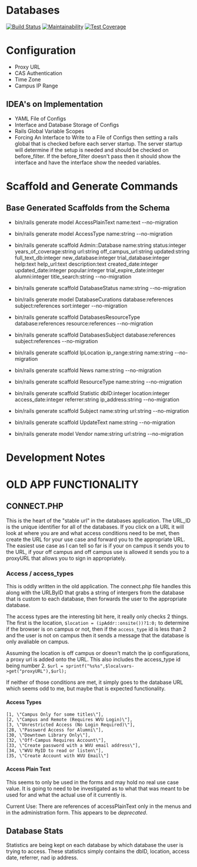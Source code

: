 # Databases 
[![Build Status](https://travis-ci.org/wvulibraries/databases.svg?branch=master)](https://travis-ci.org/wvulibraries/databases)
[![Maintainability](https://api.codeclimate.com/v1/badges/dc9fb3109c8a8ff1301c/maintainability)](https://codeclimate.com/github/wvulibraries/databases/maintainability)
[![Test Coverage](https://api.codeclimate.com/v1/badges/dc9fb3109c8a8ff1301c/test_coverage)](https://codeclimate.com/github/wvulibraries/databases/test_coverage)

# Configuration 
- Proxy URL
- CAS Authentication 
- Time Zone
- Campus IP Range  

## IDEA's on Implementation 
- YAML File of Configs 
- Interface and Database Storage of Configs 
- Rails Global Variable Scopes
- Forcing An Interface to Write to a File of Configs then setting a rails global that is checked before each server startup.  The server startup will determine if the setup is needed and should be checked on before_filter.  If the before_filter doesn't pass then it should show the interface and have the interface show the needed variables. 

# Scaffold and Generate Commands 

## Base Generated Scaffolds from the Schema
- bin/rails generate model AccessPlainText name:text --no-migration

- bin/rails generate model AccessType name:string --no-migration

- bin/rails generate scaffold Admin::Database name:string status:integer years_of_coverage:string url:string off_campus_url:string updated:string full_text_db:integer new_database:integer trial_database:integer help:text help_url:text description:text created_date:integer updated_date:integer popular:integer trial_expire_date:integer alumni:integer title_search:string --no-migration

- bin/rails generate scaffold DatabaseStatus name:string --no-migration

- bin/rails generate model DatabaseCurations database:references subject:references sort:integer --no-migration

- bin/rails generate scaffold DatabasesResourceType database:references resource:references --no-migration

- bin/rails generate scaffold DatabasesSubject database:references subject:references --no-migration

- bin/rails generate scaffold IpLocation ip_range:string name:string --no-migration

- bin/rails generate scaffold News name:string --no-migration

- bin/rails generate scaffold ResourceType name:string --no-migration

- bin/rails generate scaffold Statistic dbID:integer location:integer access_date:integer referrer:string ip_address:string --no-migration

- bin/rails generate scaffold Subject name:string url:string --no-migration

- bin/rails generate scaffold UpdateText name:string --no-migration

- bin/rails generate model Vendor name:string url:string --no-migration

# Development Notes 

# OLD APP FUNCTIONALITY

## CONNECT.PHP 
This is the heart of the "stable url" in the databases application. The URL_ID is the unique identifier for all of the databases.  If you click on a URL it will look at where you are and what access conditions need to be met, then create the URL for your use case and forward you to the appropriate URL.  The easiest use case as I can tell so far is if your on campus it sends you to the URL, if your off campus and off campus use is allowed it sends you to a proxyURL that allows you to sign in appropriately.  

### Access / access_types 
This is oddly written in the old application.  The connect.php file handles this along with the URLByID that grabs a string of intergers from the database that is custom to each database, then forwards the user to the appropriate database.

The access types are the interesting bit here, it really only checks 2 things.  The first is the location, `$location = (ipAddr::onsite())?1:0;` to determine if the browser is on campus or not, then if the `access_type` id is less than 2 and the user is not on campus then it sends a message that the database is only avaliable on campus. 

Assuming the location is off campus or doesn't match the ip configurations, a proxy url is added onto the URL.  This also includes the access_type id being number 2. 
`$url = sprintf("%s%s",$localvars->get("proxyURL"),$url);` 

If neither of those conditions are met, it simply goes to the database URL which seems odd to me, but maybe that is expected functionality.  

#### Access Types 
```
[1, \"Campus Only for some titles\"], 
[2, \"Campus and Remote (Requires WVU Login)\"], 
[3, \"Unrestricted Access (No Login Required)\"], 
[28, \"Password Access for Alumni\"], 
[30, \"Downtown Library Only\"], 
[32, \"Off-Campus Requires Account\"], 
[33, \"Create password with a WVU email address\"], 
[34, \"WVU MyID to read or listen\"], 
[35, \"Create Account with WVU Email\"]
``` 

#### Access Plain Text 
This seems to only be used in the forms and may hold no real use case value.  It is going to need to be investigated as to what that was meant to be used for and what the actual use of it currently is.  

Current Use: There are references of accessPlainText only in the menus and in the administration form.  This appears to be *deprecated*. 

## Database Stats 

Statistics are being kept on each database by which database the user is trying to access.  These statistics simply contains the dbID, location, access date, referrer, nad ip address. 
